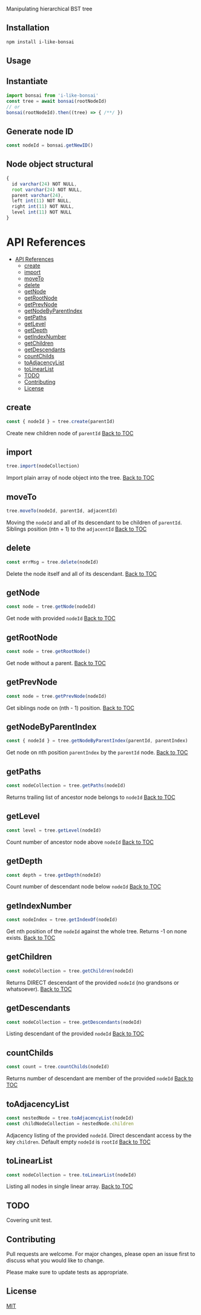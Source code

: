 Manipulating hierarchical BST tree

## Installation

```sh
npm install i-like-bonsai
```

## Usage

Instantiate
----------
```javascript
import bonsai from 'i-like-bonsai'
const tree = await bonsai(rootNodeId)
// or
bonsai(rootNodeId).then((tree) => { /**/ })
```

Generate node ID
----------
```javascript
const nodeId = bonsai.getNewID()
```

Node object structural
----------
```javascript
{
  id varchar(24) NOT NULL,
  root varchar(24) NOT NULL,
  parent varchar(24),
  left int(11) NOT NULL,
  right int(11) NOT NULL,
  level int(11) NOT NULL
}
```

API References
==============

- [API References](#api-references)
  - [create](#create)
  - [import](#import)
  - [moveTo](#moveto)
  - [delete](#delete)
  - [getNode](#getnode)
  - [getRootNode](#getrootnode)
  - [getPrevNode](#getprevnode)
  - [getNodeByParentIndex](#getnodebyparentindex)
  - [getPaths](#getpaths)
  - [getLevel](#getlevel)
  - [getDepth](#getdepth)
  - [getIndexNumber](#getindexnumber)
  - [getChildren](#getchildren)
  - [getDescendants](#getdescendants)
  - [countChilds](#countchilds)
  - [toAdjacencyList](#toadjacencylist)
  - [toLinearList](#tolinearlist)
  - [TODO](#todo)
  - [Contributing](#contributing)
  - [License](#license)

create
----------
```javascript
const { nodeId } = tree.create(parentId)
```
Create new children node of `parentId`
[Back to TOC](#api-references)

import
----------
```javascript
tree.import(nodeCollection)
```
Import plain array of node object into the tree.
[Back to TOC](#api-references)

moveTo
----------
```javascript
tree.moveTo(nodeId, parentId, adjacentId)
```
Moving the `nodeId` and all of its descendant to be children of `parentId`. Siblings position (ntn + 1) to the `adjacentId`
[Back to TOC](#api-references)

delete
----------
```javascript
const errMsg = tree.delete(nodeId)
```
Delete the node itself and all of its descendant.
[Back to TOC](#api-references)

getNode
----------
```javascript
const node = tree.getNode(nodeId)
```
Get node with provided `nodeId`
[Back to TOC](#api-references)

getRootNode
----------
```javascript
const node = tree.getRootNode()
```
Get node without a parent.
[Back to TOC](#api-references)

getPrevNode
----------
```javascript
const node = tree.getPrevNode(nodeId)
```
Get siblings node on (nth - 1) position.
[Back to TOC](#api-references)

getNodeByParentIndex
----------
```javascript
const { nodeId } = tree.getNodeByParentIndex(parentId, parentIndex)
```
Get node on nth position `parentIndex` by the `parentId` node.
[Back to TOC](#api-references)

getPaths
----------
```javascript
const nodeCollection = tree.getPaths(nodeId)
```
Returns trailing list of ancestor node belongs to `nodeId`
[Back to TOC](#api-references)

getLevel
----------
```javascript
const level = tree.getLevel(nodeId)
```
Count number of ancestor node above `nodeId`
[Back to TOC](#api-references)

getDepth
----------
```javascript
const depth = tree.getDepth(nodeId)
```
Count number of descendant node below `nodeId`
[Back to TOC](#api-references)

getIndexNumber
----------
```javascript
const nodeIndex = tree.getIndexOf(nodeId)
```
Get nth position of the `nodeId` against the whole tree. Returns -1 on none exists.
[Back to TOC](#api-references)

getChildren
----------
```javascript
const nodeCollection = tree.getChildren(nodeId)
```
Returns DIRECT descendant of the provided `nodeId` (no grandsons or whatsoever).
[Back to TOC](#api-references)

getDescendants
----------
```javascript
const nodeCollection = tree.getDescendants(nodeId)
```
Listing descendant of the provided `nodeId`
[Back to TOC](#api-references)

countChilds
----------
```javascript
const count = tree.countChilds(nodeId)
```
Returns number of descendant are member of the provided `nodeId`
[Back to TOC](#api-references)

toAdjacencyList
----------
```javascript
const nestedNode = tree.toAdjacencyList(nodeId)
const childNodeCollection = nestedNode.children
```
Adjacency listing of the provided `nodeId`. Direct descendant access by the key `children`. Default empty `nodeId` is `rootId`
[Back to TOC](#api-references)

toLinearList
----------
```javascript
const nodeCollection = tree.toLinearList(nodeId)
```
Listing all nodes in single linear array.
[Back to TOC](#api-references)

## TODO
Covering unit test.

## Contributing

Pull requests are welcome. For major changes, please open an issue first
to discuss what you would like to change.

Please make sure to update tests as appropriate.

## License

[MIT](https://choosealicense.com/licenses/mit/)
